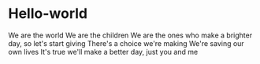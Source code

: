 # Hello-world
We are the world
We are the children
We are the ones who make a brighter day, so let's start giving
There's a choice we're making
We're saving our own lives
It's true we'll make a better day, just you and me
